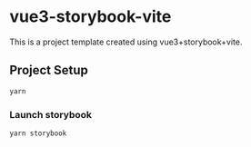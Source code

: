 # vue3-storybook-vite

This is a project template created using vue3+storybook+vite.

## Project Setup

```sh
yarn
```

### Launch storybook

```sh
yarn storybook
```
